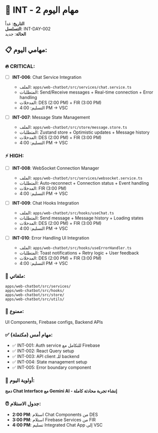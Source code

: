 # 🔗 INT - مهام اليوم 2

**التاريخ**: غداً  
**التسلسل**: INT-DAY-002  
**الحالة**: جديد  

## 📋 مهامي اليوم:

### 🔥 CRITICAL:
- [ ] **INT-006**: Chat Service Integration
  - الملف: `apps/web-chatbot/src/services/chat.service.ts`
  - المتطلبات: Send/Receive messages + Real-time connection + Error handling
  - المدخلات: DES (2:00 PM) + FIR (3:00 PM)
  - التسليم: 4:00 PM → VSC

- [ ] **INT-007**: Message State Management
  - الملف: `apps/web-chatbot/src/store/message.store.ts`
  - المتطلبات: Zustand store + Optimistic updates + Message history
  - المدخلات: DES (2:00 PM) + FIR (3:00 PM)
  - التسليم: 4:00 PM → VSC

### ⚡ HIGH:
- [ ] **INT-008**: WebSocket Connection Manager
  - الملف: `apps/web-chatbot/src/services/websocket.service.ts`
  - المتطلبات: Auto-reconnect + Connection status + Event handling
  - المدخلات: FIR (3:00 PM)
  - التسليم: 4:00 PM → VSC

- [ ] **INT-009**: Chat Hooks Integration
  - الملف: `apps/web-chatbot/src/hooks/useChat.ts`
  - المتطلبات: Send message + Message history + Loading states
  - المدخلات: DES (2:00 PM) + FIR (3:00 PM)
  - التسليم: 4:00 PM → VSC

- [ ] **INT-010**: Error Handling UI Integration
  - الملف: `apps/web-chatbot/src/hooks/useErrorHandler.ts`
  - المتطلبات: Toast notifications + Retry logic + User feedback
  - المدخلات: DES (2:00 PM) + FIR (3:00 PM)
  - التسليم: 4:00 PM → VSC

### 📁 ملفاتي:
```
apps/web-chatbot/src/services/
apps/web-chatbot/src/hooks/
apps/web-chatbot/src/store/
apps/web-chatbot/src/utils/
```

### 🚫 ممنوع:
UI Components, Firebase configs, Backend APIs

### ✅ مهام أمس (مكتملة):
- ✅ INT-001: Auth service للتكامل مع Firebase
- ✅ INT-002: React Query setup
- ✅ INT-003: API client للـ backend
- ✅ INT-004: State management setup
- ✅ INT-005: Error boundary component

### 🎯 أولوية اليوم:
**دمج Chat Interface مع Gemini AI - إنشاء تجربة محادثة كاملة**

### ⏰ جدول الاستلام:
- **2:00 PM**: استلام Chat Components من DES
- **3:00 PM**: استلام Firebase Services من FIR
- **4:00 PM**: تسليم Integrated Chat App إلى VSC